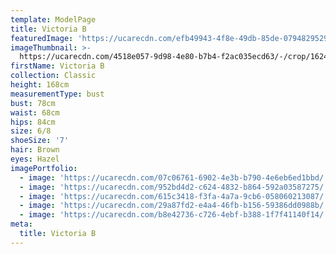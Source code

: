 ```yaml
---
template: ModelPage
title: Victoria B
featuredImage: 'https://ucarecdn.com/efb49943-4f8e-49db-85de-079482952927/'
imageThumbnail: >-
  https://ucarecdn.com/4518e057-9d98-4e80-b7b4-f2ac035ecd63/-/crop/1624x1540/9,0/-/preview/
firstName: Victoria B
collection: Classic
height: 168cm
measurementType: bust
bust: 78cm
waist: 68cm
hips: 84cm
size: 6/8
shoeSize: '7'
hair: Brown
eyes: Hazel
imagePortfolio:
  - image: 'https://ucarecdn.com/07c06761-6902-4e3b-b790-4e6eb6ed1bbd/'
  - image: 'https://ucarecdn.com/952bd4d2-c624-4832-b864-592a03587275/'
  - image: 'https://ucarecdn.com/615c3418-f3fa-4a7a-9cb6-058060213087/'
  - image: 'https://ucarecdn.com/29a87fd2-e4a4-46fb-b156-59386dd0988b/'
  - image: 'https://ucarecdn.com/b8e42736-c726-4ebf-b388-1f7f41140f14/'
meta:
  title: Victoria B
---
```


